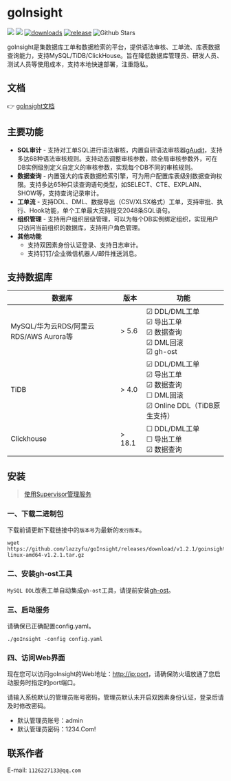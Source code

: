 # goInsight

![](https://img.shields.io/github/languages/top/lazzyfu/goInsight)
![](https://img.shields.io/static/v1?label=License&message=MIT&color=green&?style=flat-square)
[![downloads](https://img.shields.io/github/downloads/lazzyfu/goInsight/total.svg)](https://github.com/lazzyfu/goInsight/releases)
[![release](https://img.shields.io/github/v/release/lazzyfu/goInsight.svg)](https://github.com/lazzyfu/goInsight/releases)
<img alt="Github Stars" src="https://img.shields.io/github/stars/lazzyfu/goInsight?logo=github">


goInsight是集数据库工单和数据检索的平台，提供语法审核、工单流、库表数据查询能力，支持MySQL/TiDB/ClickHouse。旨在降低数据库管理员、研发人员、测试人员等使用成本，支持本地快速部署，注重隐私。

## 文档
:point_right: [goInsight文档](https://github.com/lazzyfu/goInsight/wiki)

## 主要功能
- **SQL审计** - 支持对工单SQL进行语法审核，内置自研语法审核器[gAudit](https://github.com/lazzyfu/gAudit)，支持多达68种语法审核规则。支持动态调整审核参数，除全局审核参数外，可在DB实例级别定义自定义的审核参数，实现每个DB不同的审核规则。
- **数据查询** - 内置强大的库表数据检索引擎，可为用户配置库表级别数据查询权限。支持多达65种只读查询语句类型，如SELECT、CTE、EXPLAIN、SHOW等，支持查询记录审计。
- **工单流** - 支持DDL、DML、数据导出（CSV/XLSX格式）工单，支持审批、执行、Hook功能，单个工单最大支持提交2048条SQL语句。
- **组织管理** - 支持用户组织层级管理，可以为每个DB实例绑定组织，实现用户只访问当前组织的数据库，支持用户角色管理。
- **其他功能**
  - 支持双因素身份认证登录、支持日志审计。
  - 支持钉钉/企业微信机器人/邮件推送消息。

## 支持数据库
| 数据库                               | 版本   | 功能                                                                                                                          |
| ------------------------------------ | ------ | ----------------------------------------------------------------------------------------------------------------------------- |
| MySQL/华为云RDS/阿里云RDS/AWS Aurora等 | > 5.6  | &#9745; DDL/DML工单 <br> &#9745; 导出工单 <br> &#9745; 数据查询 <br> &#9745; DML回滚 <br> &#9745; gh-ost     |
| TiDB                                 | > 4.0  | &#9745; DDL/DML工单 <br> &#9745; 导出工单 <br> &#9745; 数据查询 <br> &#9744; DML回滚 <br> &#9745; Online DDL（TiDB原生支持） |
| Clickhouse                           | > 18.1 | &#9744; DDL/DML工单 <br> &#9744; 导出工单 <br> &#9745; 数据查询                                              |

## 安装
> [使用Supervisor管理服务](https://github.com/lazzyfu/goInsight/wiki/Service-Deployment)

### 一、下载二进制包

下载前请更新下载链接中的`版本号`为最新的`发行版本`。

```
wget https://github.com/lazzyfu/goInsight/releases/download/v1.2.1/goinsight-linux-amd64-v1.2.1.tar.gz
```

### 二、安装gh-ost工具

`MySQL DDL`改表工单自动集成`gh-ost`工具，请提前安装[gh-ost](https://github.com/github/gh-ost)。

### 三、启动服务

请确保已正确配置config.yaml。

```
./goInsight -config config.yaml
```

### 四、访问Web界面

现在您可以访问goInsight的Web地址：<http://ip:port>，请确保防火墙放通了您启动服务时指定的port端口。

请输入系统默认的管理员账号密码，管理员默认未开启双因素身份认证，登录后请及时修改密码。

- 默认管理员账号：admin
- 默认管理员密码：1234.Com!


## 联系作者

E-mail: `1126227133@qq.com`